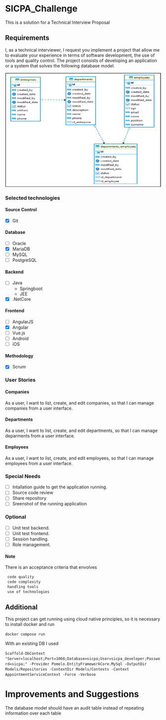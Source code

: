 # SICPA_Challenge

This is a solution for a Technical Interview Proposal

## Requirements

I, as a technical interviewer, I request you implement a project that allow me to evaluate your experience in terms of software development, the use of tools and quality control.
The project consists of developing an application or a system that solves the following database model.

![Data Base Conceptual Model](Documents/Images/DBConceptualModel.png)

### Selected technologies

#### Source Control

- [x] Git

#### Database

- [ ] Oracle
- [x] MariaDB
- [ ] MySQL
- [ ] PostgreSQL

#### Backend

- [ ] Java
  - Springboot
  - JEE
- [x] .NetCore

#### Frontend

- [ ] AngularJS
- [x] Angular
- [ ] Vue.js
- [ ] Android
- [ ] iOS

#### Methodology

- [X] Scrum

### User Stories

#### Companies

As a user, I want to list, create, and edit companies, so that I can manage companies from a user interface.

#### Departments

As a user, I want to list, create, and edit departments, so that I can manage deparments from a user interface.

#### Employees

As a user, I want to list, create, and edit employees, so that I can manage employees from a user interface.

### Special Needs

- [ ] Intallation guide to get the application running.
- [ ] Source code review
- [ ] Share repository
- [ ] Sreenshot of the running application

### Optional

- [ ] Unit test backend.
- [ ] Unit test frontend.
- [ ] Session handling.
- [ ] Role management.

#### Note

There is an acceptance criteria that envolves

     code quality
     code complexity
     handling tools
     use of technologies

## Additional

This project can get running using cloud native principles, so it is necessary to install docker and run

`docker compose run`

With an existing DB I used

`Scaffold-DbContext "Server=localhost;Port=1060;Database=sicpa;User=sicpa_developer;Password=sicpa;" -Provider Pomelo.EntityFrameworkCore.MySql -OutputDir Models/Repositories -ContextDir Models/Contexts -Context AppointmentServiceContext -Force -Verbose`


# Improvements and Suggestions
The database model should have an audit table instead of repeating information over each table
